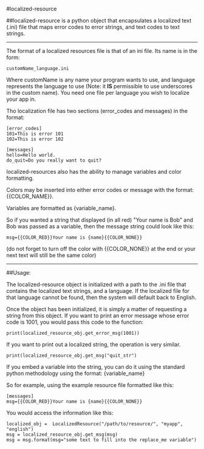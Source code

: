 #localized-resource

##localized-resource is a python object that encapsulates a localized text (.ini) file that maps error codes to error strings, and text codes to text strings.

---
The format of a localized resources file is that of an ini file. Its name is in the form:

`customName_language.ini`

Where customName is any name your program wants to use, and language represents the language to use (Note: it **IS** permissible to use underscores in the custom name). You need one file
per language you wish to localize your app in.

Tho localization file has two sections (error_codes and messages) in the format:

```
[error_codes]
101=This is error 101
102=This is error 102

[messages]
hello=Hello world.
do_quit=Do you really want to quit?
```

localized-resources also has the ability to manage variables and color formatting. 

Colors may be inserted into either error codes or message with the format: {{COLOR_NAME}}. 

Variables are formatted as {variable_name}. 

So if you wanted a string that displayed (in all red) "Your name is Bob" and Bob was passed as a variable, then the message string could look
like this:

`msg={{COLOR_RED}}Your name is {name}{{COLOR_NONE}}`

(do not forget to turn off the color with {{COLOR_NONE}} at the end or your next text will still be the same color)

---
##Usage:

The localized-resource object is initialized with a path to the .ini file that contains the localized text strings, and a language. If the localized file for that language cannot be found, then the system will default back to English.

Once the object has been initialized, it is simply a matter of requesting a string from this object. If you want to print an error message whose error code is 1001, you would pass this code to the function:

`print(localized_resource_obj.get_error_msg(1001))`

If you want to print out a localized string, the operation is very similar.

`print(localized_resource_obj.get_msg("quit_str")`

If you embed a variable into the string, you can do it using the standard python methodology using the format: {variable_name}

So for example, using the example resource file formatted like this:

```
[messages]
msg={{COLOR_RED}}Your name is {name}{{COLOR_NONE}}
```

You would access the information like this:

```
localized_obj =  LocalizedResource("/path/to/resource/", "myapp", "english")
msg = localized_resource_obj.get_msg(msg)
msg = msg.format(msg="some text to fill into the replace_me variable")
```